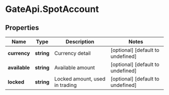# GateApi.SpotAccount

## Properties

Name | Type | Description | Notes
------------ | ------------- | ------------- | -------------
**currency** | **string** | Currency detail | [optional] [default to undefined]
**available** | **string** | Available amount | [optional] [default to undefined]
**locked** | **string** | Locked amount, used in trading | [optional] [default to undefined]

